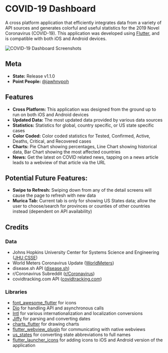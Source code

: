 # COVID-19 Dashboard

A cross platform application that efficiently integrates data from a variety of API sources and generates colorful and useful statistics for the 2019 Novel Coronavirus (COVID-19). This application was developed using [Flutter](https://flutter.dev/), and is compatible with both iOS and Android devices. 

![COVID-19 Dashboard Screenshots](https://i.imgur.com/g2iQW8c.png)

## Meta
-  **State:** Release v1.1.0
- **Point People:** [@jawhnypoh](https://github.com/jawhnypoh)

## Features
- **Cross Platform:** This application was designed from the ground up to run on both iOS and Android devices
- **Updated Data:** The most updated data provided by various data sources
- **Statistics:** Statistics for global, country specific, or US state specific cases 
- **Color Coded:** Color coded statistics for Tested, Confirmed, Active, Deaths, Critical, and Recovered cases 
- **Charts:** Pie Chart showing percentages, Line Chart showing historical data, Bar Chart showing the most affected countries
- **News:** Get the latest on COVID related news, tapping on a news article leads to a webview of that article via the URL

## Potential Future Features:
- **Swipe to Refresh:** Swiping down from any of the detail screens will cause the page to refresh with new data
- **Murica Tab:** Current tab is only for showing US States data; allow the user to choose/search for provinces or counties of other countries instead (dependent on API availability)

## Credits
### Data
* Johns Hopkins University Center for Systems Science and Engineering ([JHU CSSE](https://github.com/CSSEGISandData/COVID-19))
* World Meters Coronavirus Update ([WorldMeters](https://www.worldometers.info/coronavirus/))
* disease.sh API ([disease.sh](https://disease.sh/))
* r/Coronavirus Subreddit ([r/Coronavirus](https://www.reddit.com/r/Coronavirus/))
* covidtracking.com API ([covidtracking.com](https://covidtracking.com/data))

### Libraries
* [font_awesome_flutter](https://pub.dev/packages/font_awesome_flutter) for icons 
* [Dio](https://pub.dev/packages/dio) for handling API and asynchronous calls 
* [Intl](https://pub.dev/packages/intl) for various internationalization and localization conversions
* [Jiffy](https://pub.dev/packages/jiffy) for parsing and converting dates 
* [charts_flutter](https://pub.dev/packages/charts_flutter) for drawing charts
* [flutter_webview_plugin](https://pub.dev/packages/flutter_webview_plugin) for communicating with native webviews
* [us_states](https://pub.dev/packages/us_states) for converting state abbreviations to full names
* [flutter_launcher_icons](https://pub.dev/packages/flutter_launcher_icons) for adding icons to iOS and Android version of the application

